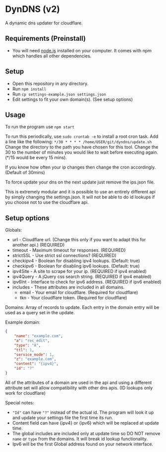 DynDNS (v2)
======

A dynamic dns updater for cloudflare.

Requirements (Preinstall)
-------------------------
* You will need [node.js](http://nodejs.org/) installed on your computer. It comes with npm which handles all other dependencies.

Setup
-----

* Open this repository in any directory.
* Run `npm install`
* Run `cp settings-example.json settings.json`
* Edit settings to fit your own domain(s). (See setup options)

Usage
-----
To run the program use `npm start`

To run this periodically, use `sudo crontab -e` to install a root cron task.
Add a line like the following: `*/30 * * * * /home/USER/git/dyndns/update.sh`
Change the directory to the path you have chosen for this tool. Change the 30 to
the number of minutes you would like to wait before executing again. (*/15 would be every 15 mins).

If you know how often your ip changes then change the cron accordingly. (Default of 30mins)

To force update your dns on the next update just remove the ips.json file.

This is extremely modular and it is possible to use an entirely different api by simply changing the settings.json.
It will not be able to do id lookups if you choose not to use the cloudflare api.

Setup options
-------------

Globals:
* url - Cloudflare url. (Change this only if you want to adapt this for another api.) (REQUIRED)
* timeout - Maximum timeout for responses. (REQUIRED)
* strictSSL - Use strict ssl connections? (REQUIRED)
* checkipv4 - Boolean for disabling ipv4 lookups. (Default: true)
* checkipv6 - Boolean for disabling ipv6 lookups. (Default: true)
* ipv4Site - A site to scrape for your ip. (REQUIRED if ipv4 enabled)
* ipv4Query - A jQuery css search string. (REQUIRED if ipv4 enabled)
* ipv6Int - Interface to check for ipv6 address. (REQUIRED if ipv6 enabled)
* includes - These attributes are included in all domains.
  + email - Your email for cloudflare. (Required for cloudflare)
  + tkn - Your cloudflare token. (Required for cloudflare)

Domains:
Array of records to update. Each entry in the domain entry will be used as a query set in the update.

Example domain:

```json
{
	"name": "example.com",
	"a": "rec_edit",
	"type": "A",
	"ttl": 1,
	"service_mode": 1,
	"z": "example.com",
	"content": "{ipv4}",
	"id": "?"
}
```

All of the attributes of a domain are used in the api and using a different attribute set will allow
compatibility with other dns apis. (ID lookups only work for cloudflare)

Special notes:
- `"Id"` can have `"?"` instead of the actual id. The program will look it up and update your settings file the first time its run.
- Content field can have {ipv4} or {ipv6} which will be replaced at update time.
- The global includes are included only at update time so DO NOT remove `name` or `type` from the domains. It will break id lookup functionality.
- Ipv6 will be the first Global address found on your network interface.

